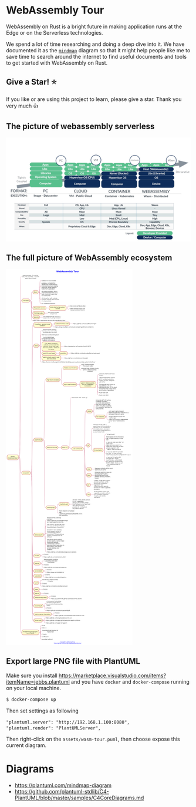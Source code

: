 # WebAssembly Tour

WebAssembly on Rust is a bright future in making application runs at the Edge or on the Serverless technologies. 

We spend a lot of time researching and doing a deep dive into it. We have documented it as the [`mindmap`](https://plantuml.com/mindmap-diagram) diagram so that it might help people like me to save time to search around the internet to find useful documents and tools to get started with WebAssembly on Rust.

## Give a Star! ⭐

If you like or are using this project to learn, please give a star. Thank you very much 👍

## The picture of webassembly serverless

![](assets/wasm_serverless.jpg)

## The full picture of WebAssembly ecosystem

![](assets/wasm-tour.png)

## Export large PNG file with PlantUML

Make sure you install https://marketplace.visualstudio.com/items?itemName=jebbs.plantuml and you have `docker` and `docker-compose` running on your local machine.

```bash
$ docker-compose up
```

Then set settings as following

```
"plantuml.server": "http://192.168.1.100:8080",
"plantuml.render": "PlantUMLServer",
```

Then right-click on the `assets/wasm-tour.puml`, then choose expose this current diagram.

# Diagrams
- https://plantuml.com/mindmap-diagram
- https://github.com/plantuml-stdlib/C4-PlantUML/blob/master/samples/C4CoreDiagrams.md